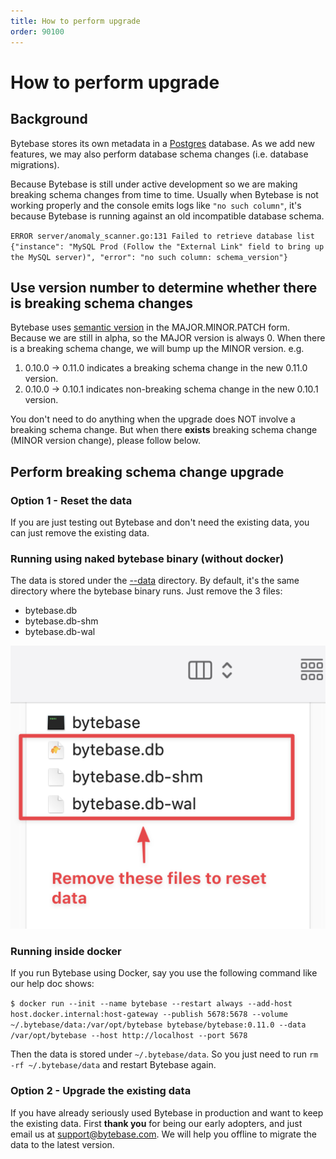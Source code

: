 ```yaml
---
title: How to perform upgrade
order: 90100
---
```


# How to perform upgrade

## Background

Bytebase stores its own metadata in a [Postgres](https://www.postgresql.org/) database. As we add new features, we may also perform database schema changes (i.e. database migrations).

Because Bytebase is still under active development so we are making breaking schema changes from time to time. Usually when Bytebase is not working properly and the console emits logs like `"no such column"`, it's because Bytebase is running against an old incompatible database schema.

`ERROR server/anomaly_scanner.go:131 Failed to retrieve database list {"instance": "MySQL Prod (Follow the "External Link" field to bring up the MySQL server)", "error": "no such column: schema_version"}`

## Use version number to determine whether there is breaking schema changes

Bytebase uses [semantic version](https://semver.org/) in the MAJOR.MINOR.PATCH form. Because we are still in alpha, so the MAJOR version is always 0. When there is a breaking schema change, we will bump up the MINOR version. e.g.

1. 0.10.0 -> 0.11.0 indicates a breaking schema change in the new 0.11.0 version.
1. 0.10.0 -> 0.10.1 indicates non-breaking schema change in the new 0.10.1 version.

You don't need to do anything when the upgrade does NOT involve a breaking schema change. But when there **exists** breaking schema change (MINOR version change), please follow below.

## Perform breaking schema change upgrade

### Option 1 - Reset the data

If you are just testing out Bytebase and don't need the existing data, you can just remove the existing data.

### Running using naked bytebase binary (without docker)

The data is stored under the [--data](https://docs.bytebase.com/reference/command-line#data-less-than-less-than-directory-greater-than-greater-than) directory. By default, it's the same directory where the bytebase binary runs. Just remove the 3 files:

* bytebase.db
* bytebase.db-shm
* bytebase.db-wal

![Screenshot](https://raw.githubusercontent.com/bytebase/bytebase/main/docs/assets/reset-bytebase-data.png)

### Running inside docker

If you run Bytebase using Docker, say you use the following command like our help doc shows:

`$ docker run --init --name bytebase --restart always --add-host host.docker.internal:host-gateway --publish 5678:5678 --volume ~/.bytebase/data:/var/opt/bytebase bytebase/bytebase:0.11.0 --data /var/opt/bytebase --host http://localhost --port 5678`

Then the data is stored under `~/.bytebase/data`. So you just need to run `rm -rf ~/.bytebase/data` and restart Bytebase again.

### Option 2 - Upgrade the existing data

If you have already seriously used Bytebase in production and want to keep the existing data. First **thank you** for being our early adopters, and just email us at support@bytebase.com. We will help you offline to migrate the data to the latest version.

